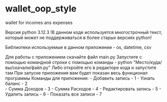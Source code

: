 # wallet_oop_style
wallet for incomes ans expenses

Версия python 3.12.3 !В данном коде используется многострочный текст, который может не поддерживаться в более старых версиях python!

Библиотеки используемые в данном приложении - os, datetime, csv

Для работы с приложением скачайте файл main.py
Запустите с помощью командной строки с помощью команды - python "Место/куда/вы/скачали/файл.py"
Либо откройте его в редакторе кода и запустите там
При запуске приложения вам будет показан весь функционал программы
   Команды для приложения:
    - Добавить запись - 1
    - Узнать баланс - 2  
    - Сумма Доходов - 3
    - Сумма Расходов - 4
    - Редактировать запись - 5
    - Удалить запись - 6
    - Показать все записи - 7
    
